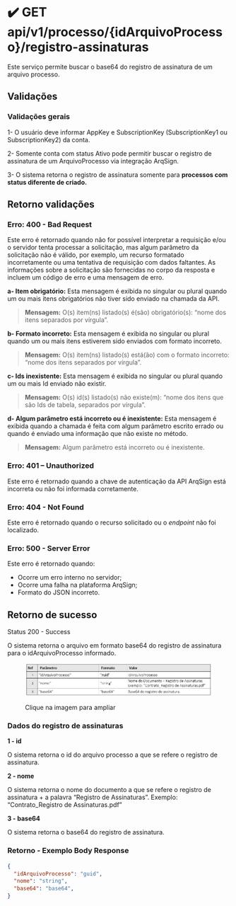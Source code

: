 # ✔️ GET api/v1/processo/{idArquivoProcesso}/registro-assinaturas

Este serviço permite buscar o base64 do registro de assinatura de um arquivo processo.

## Validações

### Validações gerais

&#x20;1- O usuário deve informar AppKey e SubscriptionKey (SubscriptionKey1 ou SubscriptionKey2) da conta.

&#x20;2- Somente conta com status Ativo pode permitir buscar o registro de assinatura de um ArquivoProcesso via integração ArqSign.

&#x20;3- O sistema retorna o registro de assinatura somente para **processos com status diferente de criado.**

## Retorno validações

### Erro: 400 - Bad Request

Este erro é retornado quando não for possível interpretar a requisição e/ou o servidor tenta processar a solicitação, mas algum parâmetro da solicitação não é válido, por exemplo, um recurso formatado incorretamente ou uma tentativa de requisição com dados faltantes. As informações sobre a solicitação são fornecidas no corpo da resposta e incluem um código de erro e uma mensagem de erro.

**a- Item obrigatório:** Esta mensagem é exibida no singular ou plural quando um ou mais itens obrigatórios não tiver sido enviado na chamada da API.

> **Mensagem:** O(s) item(ns) listado(s) é(são) obrigatório(s): “nome dos itens separados por vírgula”.

**b- Formato incorreto:** Esta mensagem é exibida no singular ou plural quando um ou mais itens estiverem sido enviados com formato incorreto.

> **Mensagem:** O(s) item(ns) listado(s) está(ão) com o formato incorreto: “nome dos itens separados por vírgula”.

**c- Ids inexistente:** Esta mensagem é exibida no singular ou plural quando um ou mais Id enviado não existir.

> **Mensagem:** O(s) id(s) listado(s) não existe(m): “nome dos itens que são Ids de tabela, separados por vírgula”.

**d- Algum parâmetro está incorreto ou é inexistente:** Esta mensagem é exibida quando a chamada é feita com algum parâmetro escrito errado ou quando é enviado uma informação que não existe no método.

> **Mensagem:** Algum parâmetro está incorreto ou é inexistente.

### Erro: 401 – Unauthorized

Este erro é retornado quando a chave de autenticação da API ArqSign está incorreta ou não foi informada corretamente.

### Erro: 404 - Not Found

Este erro é retornado quando o recurso solicitado ou o _endpoint_ não foi localizado.

### &#x20;Erro: 500 - Server Error

Este erro é retornado quando:

* Ocorre um erro interno no servidor;
* Ocorre uma falha na plataforma ArqSign;
* Formato do JSON incorreto.

## Retorno de sucesso

Status 200 - Success

&#x20;O sistema retorna o arquivo em formato base64 do registro de assinatura para o idArquivoProcesso informado.

<figure><img src="../../../../.gitbook/assets/image (1) (1) (1).png" alt=""><figcaption><p>Clique na imagem para ampliar</p></figcaption></figure>

### Dados do registro de assinaturas

**1 - id**

O sistema retorna o id do arquivo processo a que se refere o registro de assinatura.

**2 - nome**

O sistema retorna o nome do documento a que se refere o registro de assinatura + a palavra “Registro de Assinaturas”. Exemplo: “Contrato\_Registro de Assinaturas.pdf”

**3 - base64**

O sistema retorna o base64 do registro de assinatura.

### Retorno - Exemplo Body Response

```json
{
  "idArquivoProcesso": "guid",
  "nome": "string",
  "base64": "base64",
}
```
